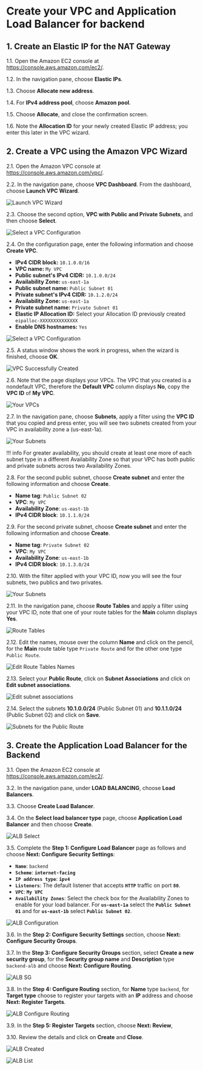 # Create your VPC and Application Load Balancer for backend

## 1. Create an Elastic IP for the NAT Gateway

1.1\. Open the Amazon EC2 console at https://console.aws.amazon.com/ec2/.

1.2\. In the navigation pane, choose **Elastic IPs**.

1.3\. Choose **Allocate new address**.

1.4\. For **IPv4 address pool**, choose **Amazon pool**.

1.5\. Choose **Allocate**, and close the confirmation screen.

1.6\. Note the **Allocation ID** for your newly created Elastic IP address; you enter this later in the VPC wizard.

## 2. Create a VPC using the Amazon VPC Wizard

2.1\. Open the Amazon VPC console at https://console.aws.amazon.com/vpc/.

2.2\. In the navigation pane, choose **VPC Dashboard**. From the dashboard, choose **Launch VPC Wizard**.

![Launch VPC Wizard](images/launch-vpc-wizard.png)

2.3\. Choose the second option, **VPC with Public and Private Subnets**, and then choose **Select**.

![Select a VPC Configuration](images/select-wizard.png)

2.4\. On the configuration page, enter the following information and choose **Create VPC**.

* **IPv4 CIDR block:** `10.1.0.0/16`
* **VPC name:** `My VPC`
* **Public subnet's IPv4 CIDR:** `10.1.0.0/24`
* **Availability Zone:** `us-east-1a`
* **Public subnet name:** `Public Subnet 01`
* **Private subnet's IPv4 CIDR:** `10.1.2.0/24`
* **Availability Zone:** `us-east-1a`
* **Private subnet name:** `Private Subnet 01`
* **Elastic IP Allocation ID:** Select your Allocation ID previously created `eipalloc-XXXXXXXXXXXXXX`
* **Enable DNS hostnames:** `Yes`

![Select a VPC Configuration](images/public-private-wizard.png)

2.5\. A status window shows the work in progress, when the wizard is finished, choose **OK**.

![VPC Successfully Created](images/vpc-created.png)

2.6\. Note that the page displays your VPCs. The VPC that you created is a nondefault VPC, therefore the **Default VPC** column displays **No**, copy the **VPC ID** of **My VPC**.

![Your VPCs](images/vpc-list.png)

2.7\. In the navigation pane, choose **Subnets**, apply a filter using the **VPC ID** that you copied and press enter, you will see two subnets created from your VPC in availability zone a (us-east-1a).

![Your Subnets](images/vpc-two-subnets.png)

!!! info
    For greater availability, you should create at least one more of each subnet type in a different Availability Zone so that your VPC has both public and private subnets across two Availability Zones.

2.8\. For the second public subnet, choose **Create subnet** and enter the following information and choose **Create**.

* **Name tag**: `Public Subnet 02`
* **VPC**: `My VPC`
* **Availability Zone**: `us-east-1b`
* **IPv4 CIDR block**: `10.1.1.0/24`

2.9\. For the second private subnet, choose **Create subnet** and enter the following information and choose **Create**.

* **Name tag**: `Private Subnet 02`
* **VPC**: `My VPC`
* **Availability Zone**: `us-east-1b`
* **IPv4 CIDR block**: `10.1.3.0/24`

2.10\. With the filter applied with your VPC ID, now you will see the four subnets, two publics and two privates.

![Your Subnets](images/vpc-subnets.png)

2.11\. In the navigation pane, choose **Route Tables** and apply a filter using your VPC ID, note that one of your route tables for the **Main** column displays **Yes**.

![Route Tables](images/vpc-route-tables.png)

2.12\. Edit the names, mouse over the column **Name** and click on the pencil, for the **Main** route table type `Private Route` and for the other one type `Public Route`.

![Edit Route Tables Names](images/vpc-route-tables-names.png)

2.13\. Select your **Public Route**, click on **Subnet Associations** and click on **Edit subnet associations**.

![Edit subnet associations](images/vpc-edit-subnets-assoc.png)

2.14\. Select the subnets **10.1.0.0/24** (Public Subnet 01) and **10.1.1.0/24** (Public Subnet 02) and click on **Save**.

![Subnets for the Public Route](images/route-edit-subnets.png)

## 3. Create the Application Load Balancer for the Backend

3.1\. Open the Amazon EC2 console at https://console.aws.amazon.com/ec2/.

3.2\. In the navigation pane, under **LOAD BALANCING**, choose **Load Balancers**.

3.3\. Choose **Create Load Balancer**.

3.4\. On the **Select load balancer type** page, choose **Application Load Balancer** and then choose **Create**.

![ALB Select](images/alb-select.png)

3.5\. Complete the **Step 1: Configure Load Balancer** page as follows and choose **Next: Configure Security Settings**:

* **``Name``**: `backend`
* **``Scheme``**: **``internet-facing``**
* **``IP address type``**: **``ipv4``**
* **``Listeners``**: The default listener that accepts **``HTTP``** traffic on port **``80``**.
* **``VPC``**: **``My VPC``**
* **``Availability Zones``**: Select the check box for the Availability Zones to enable for your load balancer. For **``us-east-1a``** select the **``Public Subnet 01``** and for **``us-east-1b``** select **``Public Subnet 02``**.

![ALB Configuration](images/alb-configuration.png)

3.6\. In the **Step 2: Configure Security Settings** section, choose **Next: Configure Security Groups**.

3.7\. In the **Step 3: Configure Security Groups** section, select **Create a new security group**, for the **Security group name** and **Description** type `backend-alb` and choose **Next: Configure Routing**.

![ALB SG](images/alb-sg.png)

3.8\. In the **Step 4: Configure Routing** section, for **Name** type `backend`, for **Target type** choose to register your targets with an **IP** address and choose **Next: Register Targets**.

![ALB Configure Routing](images/alb-configure-routing.png)

3.9\. In the **Step 5: Register Targets** section, choose **Next: Review**, 

3.10\. Review the details and click on **Create** and **Close**.

![ALB Created](images/alb-created.png)

![ALB List](images/alb-list.png)